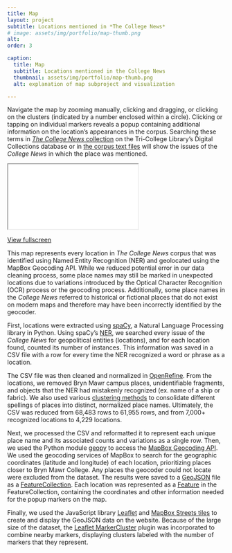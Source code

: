 ```yaml
---
title: Map
layout: project
subtitle: Locations mentioned in *The College News*
# image: assets/img/portfolio/map-thumb.png 
alt:
order: 3

caption:
  title: Map
  subtitle: Locations mentioned in the College News
  thumbnail: assets/img/portfolio/map-thumb.png
  alt: explanation of map subproject and visualization

---
```


Navigate the map by zooming manually, clicking and dragging, or clicking on the clusters (indicated by a number enclosed within a circle). Clicking or tapping on individual markers reveals a popup containing additional information on the location’s appearances in the corpus.  Searching these terms in [*The College News* collection](https://digitalcollections.tricolib.brynmawr.edu/collections/bryn-mawr-college-news) on the Tri-College Library’s Digital Collections database or in [the corpus text files](https://github.com/digbmc/college-news/blob/main/data/all-cn-issues.zip) will show the issues of the *College News* in which the place was mentioned.  

<div class="embed-responsive embed-responsive-4by3">
<iframe class="embed-responsive-item" src= "{{ site.baseurl }}/viz/map.html" allowfullscreen></iframe>
</div>

<a class="btn btn-primary" href="{{ site.baseurl }}/viz/map.html">View fullscreen</a>

This map represents every location in *The College News* corpus that was identified using Named Entity Recognition (NER) and geolocated using the MapBox Geocoding API. While we reduced potential error in our data cleaning process, some place names may still be marked in unexpected locations due to variations introduced by the Optical Character Recognition (OCR) process or the geocoding process. Additionally, some place names in the *College News* referred to historical or fictional places that do not exist on modern maps and therefore may have been incorrectly identified by the geocoder. 

First, locations were extracted using [spaCy](https://spacy.io/usage/spacy-101), a Natural Language Processing library in Python. Using spaCy’s [NER](https://spacy.io/usage/linguistic-features#named-entities), we searched every issue of the *College News* for geopolitical entities (locations), and for each location found, counted its number of instances. This information was saved in a CSV file with a row for every time the NER recognized a word or phrase as a location.  

The CSV file was then cleaned and normalized in [OpenRefine](https://docs.openrefine.org/). From the locations, we removed Bryn Mawr campus places, unidentifiable fragments, and objects that the NER had mistakenly recognized (ex. name of a ship or fabric). We also used various [clustering methods](https://docs.openrefine.org/manual/cellediting#cluster-and-edit) to consolidate different spellings of places into distinct, normalized place names. Ultimately, the CSV was reduced from 68,483 rows to 61,955 rows, and from 7,000+ recognized locations to 4,229  locations. 

Next, we processed the CSV and reformatted it to represent each unique place name and its associated counts and variations as a single row. Then, we used the Python module [geopy](https://geopy.readthedocs.io/en/stable/) to access the [MapBox Geocoding API](https://docs.mapbox.com/api/search/geocoding/). We used the geocoding services of MapBox to search for the geographic coordinates (latitude and longitude) of each location, prioritizing places closer to Bryn Mawr College. Any places the geocoder could not locate were excluded from the dataset. The results were saved to a [GeoJSON](https://developer.here.com/blog/an-introduction-to-geojson) file as a [FeatureCollection](https://rdrr.io/cran/geoops/man/FeatureCollection.html). Each location was represented as a [Feature](https://rdrr.io/cran/geoops/man/Feature.html) in the FeatureCollection, containing the coordinates and other information needed for the popup markers on the map.  

Finally, we used the JavaScript library [Leaflet](https://leafletjs.com) and [MapBox Streets tiles](https://docs.mapbox.com/api/maps/static-tiles/) to create and display the GeoJSON data on the website. Because of the large size of the dataset, the [Leaflet MarkerCluster](https://leafletjs.com/2012/08/20/guest-post-markerclusterer-0-1-released.html) plugin was incorporated to combine nearby markers, displaying clusters labeled with the number of markers that they represent. 
 
